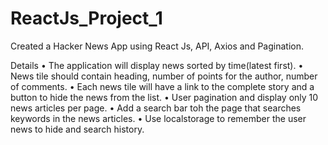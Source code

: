 # ReactJs_Project_1
Created a Hacker News App using React Js, API, Axios and Pagination.


Details
• The application will display news sorted by time(latest first).
• News tile should contain heading, number of points for the author, number of comments.
• Each news tile will have a link to the complete story and a button to hide the news from the
list.
• User pagination and display only 10 news articles per page.
• Add a search bar toh the page that searches keywords in the news articles.
• Use localstorage to remember the user news to hide and search history.
